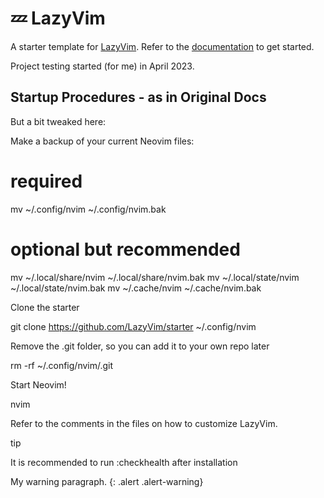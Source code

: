 # 💤 LazyVim

A starter template for [LazyVim](https://github.com/LazyVim/LazyVim).
Refer to the [documentation](https://lazyvim.github.io/installation) to get started.

Project testing started (for me) in April 2023.

## Startup Procedures - as in Original Docs

But a bit tweaked here:

Make a backup of your current Neovim files:

  # required
  mv ~/.config/nvim ~/.config/nvim.bak
  
  # optional but recommended
  mv ~/.local/share/nvim ~/.local/share/nvim.bak
  mv ~/.local/state/nvim ~/.local/state/nvim.bak
  mv ~/.cache/nvim ~/.cache/nvim.bak

Clone the starter

  git clone https://github.com/LazyVim/starter ~/.config/nvim

Remove the .git folder, so you can add it to your own repo later

  rm -rf ~/.config/nvim/.git

Start Neovim!

  nvim

Refer to the comments in the files on how to customize LazyVim.

tip

It is recommended to run :checkhealth after installation


My warning paragraph.
{: .alert .alert-warning}
